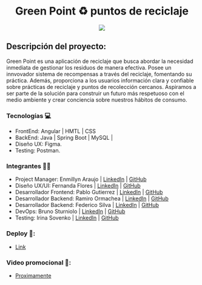 <h1 align = "center">Green Point ♻ puntos de reciclaje</h1>
<p align="center">
<img src="https://i.ibb.co/x2GS3qg/6e8f1651-b11d-44fd-8a5a-e25765b85ea4.jpg" style="max-width: 100%; display: inline-block;" />
</p>

## Descripción del proyecto:

Green Point es una aplicación de reciclaje que busca abordar la necesidad inmediata de gestionar los residuos de manera efectiva. Posee un innvovador sistema de recompensas a través del reciclaje, fomentando su práctica. Además, proporciona a los usuarios información clara y confiable sobre prácticas de reciclaje y puntos de recolección cercanos. Aspiramos a ser parte de la solución para construir un futuro más respetuoso con el medio ambiente y crear conciencia sobre nuestros hábitos de consumo.

### Tecnologías 💻
* FrontEnd: Angular | HMTL | CSS 
* BackEnd: Java | Spring Boot | MySQL | 
* Diseño UX: Figma.
* Testing: Postman.

### Integrantes 👩‍🔬
* Project Manager: Enmillyn Araujo | [LinkedIn](https://www.linkedin.com/in/enmiaraujo) | [GitHub](https://github.com/earaujos)
* Diseño UX/UI: Fernanda Flores | [LinkedIn](https://www.linkedin.com/in/ferffloress/) | [GitHub](https://github.com/Fernanda-Flores)
* Desarrollador Frontend: Pablo Gutierrez | [LinkedIn](https://www.linkedin.com/in/pablo-ra%C3%BAl-guti%C3%A9rrez/) | [GitHub](https://github.com/Pablo2311)
* Desarrollador Backend: Ramiro Ormachea | [LinkedIn](https://www.linkedin.com/in/ramiroormachea/) | [GitHub](https://github.com/RamaOrmachea)
* Desarrollador Backend: Federico Silva | [LinkedIn](https://www.linkedin.com/in/federico42o) | [GitHub](https://github.com/federico42o)
* DevOps: Bruno Sturniolo | [LinkedIn](https://www.linkedin.com/in/bruno-sturniolo-aa8074234/) | [GitHub](https://github.com/SturnioloBruno)
* Testing: Irina Sovenko | [LinkedIn](https://www.linkedin.com/in/irina-sov) | [GitHub](https://github.com/SIA83)



### Deploy 🔗:
* [Link](http://greenpoint.zanity.net/)

### Video promocional 🔗:
* [Proximamente](https://youtube.com)

